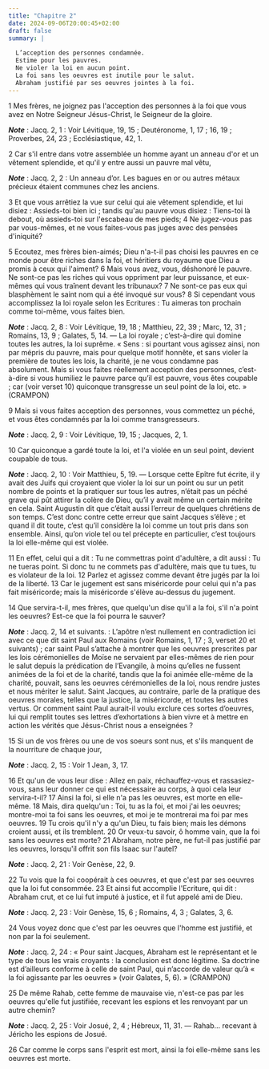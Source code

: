 ```yaml
---
title: "Chapitre 2"
date: 2024-09-06T20:00:45+02:00
draft: false
summary: |
  
  L’acception des personnes condamnée.
  Estime pour les pauvres.
  Ne violer la loi en aucun point.
  La foi sans les oeuvres est inutile pour le salut.
  Abraham justifié par ses oeuvres jointes à la foi.
---
```



1 Mes frères, ne joignez pas l'acception des personnes à la foi que vous avez en Notre Seigneur Jésus-Christ, le Seigneur de la gloire.

***Note*** :  Jacq. 2, 1 : Voir Lévitique, 19, 15 ; Deutéronome, 1, 17 ; 16, 19 ; Proverbes, 24, 23 ; Ecclésiastique, 42, 1.

2 Car s'il entre dans votre assemblée un homme ayant un anneau d'or et un vêtement splendide, et qu'il y entre aussi un pauvre mal vêtu,

***Note*** :  Jacq. 2, 2 : Un anneau d’or. Les bagues en or ou autres métaux précieux étaient communes chez les anciens.

3 Et que vous arrêtiez la vue sur celui qui aie vêtement splendide, et lui disiez : Assieds-toi bien ici ; tandis qu'au pauvre vous disiez : Tiens-toi là debout, où assieds-toi sur l'escabeau de mes pieds; 4 Ne jugez-vous pas par vous-mêmes, et ne vous faites-vous pas juges avec des pensées d'iniquité?


5 Ecoutez, mes frères bien-aimés; Dieu n'a-t-il pas choisi les pauvres en ce monde pour être riches dans la foi, et héritiers du royaume que Dieu a promis à ceux qui l'aiment? 6 Mais vous avez, vous, déshonoré le pauvre. Ne sont-ce pas les riches qui vous oppriment par leur puissance, et eux-mêmes qui vous traînent devant les tribunaux? 7 Ne sont-ce pas eux qui blasphèment le saint nom qui a été invoqué sur vous? 8 Si cependant vous accomplissez la loi royale selon les Ecritures : Tu aimeras ton prochain comme toi-même, vous faites bien.

***Note*** :  Jacq. 2, 8 : Voir Lévitique, 19, 18 ; Matthieu, 22, 39 ; Marc, 12, 31 ; Romains, 13, 9 ; Galates, 5, 14. ― La loi royale ; c’est-à-dire qui domine toutes les autres, la loi suprême. « Sens : si pourtant vous agissez ainsi, non par mépris du pauvre, mais pour quelque motif honnête, et sans violer la première de toutes les lois, la charité, je ne vous condamne pas absolument. Mais si vous faites réellement acception des personnes, c’est-à-dire si vous humiliez le pauvre parce qu’il est pauvre, vous êtes coupable ; car (voir verset 10) quiconque transgresse un seul point de la loi, etc. » (CRAMPON)

9 Mais si vous faites acception des personnes, vous commettez un péché, et vous êtes condamnés par la loi comme transgresseurs.

***Note*** :  Jacq. 2, 9 : Voir Lévitique, 19, 15 ; Jacques, 2, 1.

10 Car quiconque a gardé toute la loi, et l'a violée en un seul point, devient coupable de tous.

***Note*** :  Jacq. 2, 10 : Voir Matthieu, 5, 19. ― Lorsque cette Epître fut écrite, il y avait des Juifs qui croyaient que violer la loi sur un point ou sur un petit nombre de points et la pratiquer sur tous les autres, n’était pas un péché grave qui pût attirer la colère de Dieu, qu’il y avait même un certain mérite en cela. Saint Augustin dit que c’était aussi l’erreur de quelques chrétiens de son temps. C’est donc contre cette erreur que saint Jacques s’élève ; et quand il dit toute, c’est qu’il considère la loi comme un tout pris dans son ensemble. Ainsi, qu’on viole tel ou tel précepte en particulier, c’est toujours la loi elle-même qui est violée.

11 En effet, celui qui a dit : Tu ne commettras point d'adultère, a dit aussi : Tu ne tueras point. Si donc tu ne commets pas d'adultère, mais que tu tues, tu es violateur de la loi. 12 Parlez et agissez comme devant être jugés par la loi de la liberté. 13 Car le jugement est sans miséricorde pour celui qui n'a pas fait miséricorde; mais la miséricorde s'élève au-dessus du jugement.


14 Que servira-t-il, mes frères, que quelqu'un dise qu'il a la foi, s'il n'a point les oeuvres? Est-ce que la foi pourra le sauver?

***Note*** :  Jacq. 2, 14 et suivants. : L’apôtre n’est nullement en contradiction ici avec ce que dit saint Paul aux Romains (voir Romains, 1, 17 ; 3, verset 20 et suivants) ; car saint Paul s’attache à montrer que les oeuvres prescrites par les lois cérémonielles de Moïse ne servaient par elles-mêmes de rien pour le salut depuis la prédication de l’Evangile, à moins qu’elles ne fussent animées de la foi et de la charité, tandis que la foi animée elle-même de la charité, pouvait, sans les oeuvres cérémonielles de la loi, nous rendre justes et nous mériter le salut. Saint Jacques, au contraire, parle de la pratique des oeuvres morales, telles que la justice, la miséricorde, et toutes les autres vertus. Or comment saint Paul aurait-il voulu exclure ces sortes d’oeuvres, lui qui remplit toutes ses lettres d’exhortations à bien vivre et à mettre en action les vérités que Jésus-Christ nous a enseignées ?

15 Si un de vos frères ou une de vos soeurs sont nus, et s'ils manquent de la nourriture de chaque jour,

***Note*** :  Jacq. 2, 15 : Voir 1 Jean, 3, 17.

16 Et qu'un de vous leur dise : Allez en paix, réchauffez-vous et rassasiez-vous, sans leur donner ce qui est nécessaire au corps, à quoi cela leur servira-t-il? 17 Ainsi la foi, si elle n'a pas les oeuvres, est morte en elle-même. 18 Mais, dira quelqu'un : Toi, tu as la foi, et moi j'ai les oeuvres; montre-moi ta foi sans les oeuvres, et moi je te montrerai ma foi par mes oeuvres. 19 Tu crois qu'il n'y a qu'un Dieu, tu fais bien; mais les démons croient aussi, et ils tremblent. 20 Or veux-tu savoir, ô homme vain, que la foi sans les oeuvres est morte? 21 Abraham, notre père, ne fut-il pas justifié par les oeuvres, lorsqu'il offrit son fils Isaac sur l'autel?

***Note*** :  Jacq. 2, 21 : Voir Genèse, 22, 9.

22 Tu vois que la foi coopérait à ces oeuvres, et que c'est par ses oeuvres que la loi fut consommée. 23 Et ainsi fut accomplie l'Ecriture, qui dit : Abraham crut, et ce lui fut imputé à justice, et il fut appelé ami de Dieu.

***Note*** :  Jacq. 2, 23 : Voir Genèse, 15, 6 ; Romains, 4, 3 ; Galates, 3, 6.

24 Vous voyez donc que c'est par les oeuvres que l'homme est justifié, et non par la foi seulement.

***Note*** :  Jacq. 2, 24 : « Pour saint Jacques, Abraham est le représentant et le type de tous les vrais croyants : la conclusion est donc légitime. Sa doctrine est d’ailleurs conforme à celle de saint Paul, qui n’accorde de valeur qu’à « la foi agissante par les oeuvres » (voir Galates, 5, 6). » (CRAMPON)

25 De même Rahab, cette femme de mauvaise vie, n'est-ce pas par les oeuvres qu'elle fut justifiée, recevant les espions et les renvoyant par un autre chemin?

***Note*** :  Jacq. 2, 25 : Voir Josué, 2, 4 ; Hébreux, 11, 31. ― Rahab… recevant à Jéricho les espions de Josué.

26 Car comme le corps sans l'esprit est mort, ainsi la foi elle-même sans les oeuvres est morte.

